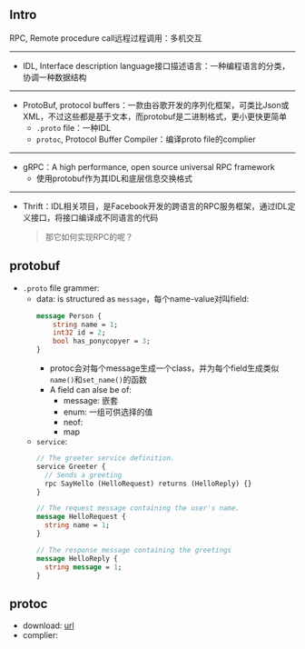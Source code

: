 ## Intro

RPC, Remote procedure call远程过程调用：多机交互

---

+ IDL, Interface description language接口描述语言：一种编程语言的分类，协调一种数据结构

---

+ ProtoBuf, protocol buffers：一款由谷歌开发的序列化框架，可类比Json或XML，不过这些都是基于文本，而protobuf是二进制格式，更小更快更简单
	+ `.proto` file：一种IDL
	+ `protoc`, Protocol Buffer Compiler：编译proto file的complier
---
+ gRPC：A high performance, open source universal RPC framework
	+ 使用protobuf作为其IDL和底层信息交换格式
---
+ Thrift：IDL相关项目，是Facebook开发的跨语言的RPC服务框架，通过IDL定义接口，将接口编译成不同语言的代码
	>那它如何实现RPC的呢？

## protobuf

+ `.proto` file grammer:
	+ data: is structured as `message`，每个name-value对叫field:
		```proto
		message Person {
			string name = 1;
			int32 id = 2;
			bool has_ponycopyer = 3;
		}
		```
		+ protoc会对每个message生成一个class，并为每个field生成类似`name()`和`set_name()`的函数
		+ A field can alse be of:
			+ message: 嵌套
			+ enum: 一组可供选择的值
			+ neof:
			+ map
	+ `service`:
		```proto
		// The greeter service definition.
		service Greeter {
		  // Sends a greeting
		  rpc SayHello (HelloRequest) returns (HelloReply) {}
		}
		
		// The request message containing the user's name.
		message HelloRequest {
		  string name = 1;
		}
		
		// The response message containing the greetings
		message HelloReply {
		  string message = 1;
		}
		```

## protoc
+ download: [url](https://grpc.io/docs/protoc-installation/)
+ complier: 